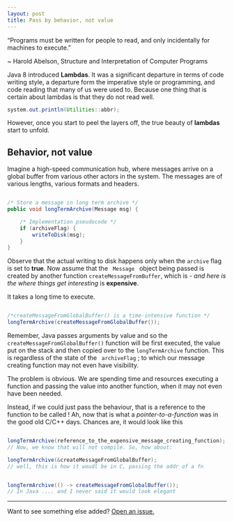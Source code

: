 ```yaml
---
layout: post
title: Pass by behavior, not value
---
```



<div class="message">
“Programs must be written for people to read, 
and only incidentally for machines to execute.” <br/>

~  Harold Abelson, Structure and Interpretation of Computer Programs
</div>

Java 8 introduced <strong>Lambdas</strong>. It was a significant departure in terms of code writing style, a departure form the imperative style or programming, and code reading that many of us were used to. Because one thing that is certain about lambdas is that they do not read well.

```java
system.out.println(Utilities::abbr);
```

However, once you start to peel the layers off, the true beauty of <strong>lambdas</strong> start to unfold. 

## Behavior, not value

Imagine a high-speed communication hub, where messages arrive on a global buffer from various other actors in the system. The messages are of various lengths, various formats and headers.

```java

/* Store a message in long term archive */
public void longTermArchive(Message msg) {

    /* Implementation pseudocode */
    if (archiveFlag) {
        writeToDisk(msg);
    }
}

```
Observe that the actual writing to disk happens only when the <code>archive</code> flag is set to <strong>true</strong>.
Now assume that the <code> Message </code> object being passed is created by another function <code>createMessageFromBuffer</code>,
which is - <em>and here is the where things get interesting</em> is <strong>expensive</strong>. 

It takes a long time to execute. 


```java

/*createMessageFromGlobalBuffer() is a time-intensive function */
longTermArchive(createMessageFromGlobalBuffer());

```

Remember, Java passes arguments by value and so the <code>createMessageFromGlobalBuffer()</code> function will be first executed, the value put on the stack and then copied over to the <code>longTermArchive</code> function. This is regardless of the state of the <code> archiveFlag</code> ; to which our message creating function may not even have visibility.

The problem is obvious. We are spending time and resources executing a function and passing the value into another function, when it may not even have been needed.

Instead, if we could just pass the behaviour, that is a reference to the function to be called ! Ah, now that is what a <em>pointer-to-a-function</em> was in the good old C/C++ days. Chances are, it would look like this

```java

longTermArchive(reference_to_the_expensive_message_creating_function);
// Now, we know that will not compile. So, how about:

longTermArchive(&createMessageFromGlobalBuffer);
// well, this is how it woudl be in C, passing the addr of a fn


longTermArchive(() -> createMessageFromGlobalBuffer());
// In Java .... and I never said it would look elegant

```






-----

Want to see something else added? <a href="https://github.com/poole/poole/issues/new">Open an issue.</a>
